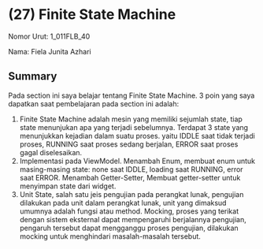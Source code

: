 # (27) Finite State Machine
Nomor Urut: 1_011FLB_40

Nama: Fiela Junita Azhari

## Summary
Pada section ini saya belajar tentang Finite State Machine.
3 poin yang saya dapatkan saat pembelajaran pada section ini adalah:
1. Finite State Machine adalah mesin yang memiliki sejumlah state, tiap state menunjukan apa yang terjadi sebelumnya. Terdapat 3 state yang menunjukkan kejadian dalam suatu proses. yaitu IDDLE saat tidak terjadi proses, RUNNING saat proses sedang berjalan, ERROR saat proses gagal diselesaikan.
2. Implementasi pada ViewModel. Menambah Enum, membuat enum untuk masing-masing state: none saat IDDLE, loading saat RUNNING, error saat ERROR. Menambah Getter-Setter, Membuat getter-setter untuk menyimpan state dari widget.
3. Unit State, salah satu jeis pengujian pada perangkat lunak, pengujian dilakukan pada unit dalam perangkat lunak, unit yang dimaksud umumnya adalah fungsi atau method. Mocking, proses yang terikat dengan sistem eksternal dapat mempengaruhi berjalannya pengujian, pengaruh tersebut dapat mengganggu proses pengujian, dilakukan mocking untuk menghindari masalah-masalah tersebut.